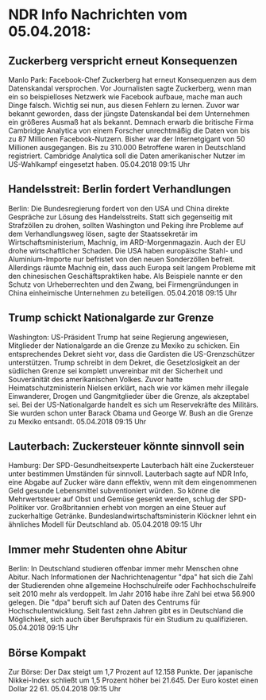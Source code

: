 # NDR Info Nachrichten vom 05.04.2018:


## Zuckerberg verspricht erneut Konsequenzen
Manlo Park:	Facebook-Chef Zuckerberg hat erneut Konsequenzen aus dem Datenskandal versprochen. Vor Journalisten sagte Zuckerberg, wenn man ein so beispielloses Netzwerk wie Facebook aufbaue, mache man auch Dinge falsch. Wichtig sei nun, aus diesen Fehlern zu lernen. Zuvor war bekannt geworden, dass der jüngste Datenskandal bei dem Unternehmen ein größeres Ausmaß hat als bekannt. Demnach erwarb die britische Firma Cambridge Analytica von einem Forscher unrechtmäßig die Daten von bis zu 87 Millionen Facebook-Nutzern. Bisher war der Internetgigant von 50 Millionen ausgegangen. Bis zu 310.000 Betroffene waren in Deutschland registriert. Cambridge Analytica soll die Daten amerikanischer Nutzer im US-Wahlkampf eingesetzt haben. 05.04.2018 09:15 Uhr 

## Handelsstreit: Berlin fordert Verhandlungen
Berlin: Die Bundesregierung fordert von den USA und China direkte Gespräche zur Lösung des Handelsstreits. Statt sich gegenseitig mit Strafzöllen zu drohen, sollten Washington und Peking ihre Probleme auf dem Verhandlungsweg lösen, sagte der Staatssekretär im Wirtschaftsministerium, Machnig, im ARD-Morgenmagazin. Auch der EU drohe wirtschaftlicher Schaden. Die USA haben europäische Stahl- und Aluminium-Importe nur befristet von den neuen Sonderzöllen befreit. Allerdings räumte Machnig ein, dass auch Europa seit langem Probleme mit den chinesischen Geschäftspraktiken habe. Als Beispiele nannte er den Schutz von Urheberrechten und den Zwang, bei Firmengründungen in China einheimische Unternehmen zu beteiligen. 05.04.2018 09:15 Uhr 

## Trump schickt Nationalgarde zur Grenze
Washington:	US-Präsident Trump hat seine Regierung angewiesen, Mitglieder der Nationalgarde an die Grenze zu Mexiko zu schicken. Ein entsprechendes Dekret sieht vor, dass die Gardisten die US-Grenzschützer unterstützen. Trump schreibt in dem Dekret, die Gesetzlosigkeit an der südlichen Grenze sei komplett unvereinbar mit der Sicherheit und Souveränität des amerikanischen Volkes. Zuvor hatte Heimatschutzministerin Nielsen erklärt, nach wie vor kämen mehr illegale Einwanderer, Drogen und Gangmitglieder über die Grenze, als akzeptabel sei. Bei der US-Nationalgarde handelt es sich um Reservekräfte des Militärs. Sie wurden schon unter Barack Obama und George W. Bush an die Grenze zu Mexiko entsandt. 05.04.2018 09:15 Uhr 

## Lauterbach: Zuckersteuer könnte sinnvoll sein
Hamburg: Der SPD-Gesundheitsexperte Lauterbach hält eine Zuckersteuer unter bestimmen Umständen für sinnvoll. Lauterbach sagte auf NDR Info, eine Abgabe auf Zucker wäre dann effektiv, wenn mit dem eingenommenen Geld gesunde Lebensmittel subventioniert würden. So könne die Mehrwertsteuer auf Obst und Gemüse gesenkt werden, schlug der SPD-Politiker vor. Großbritannien erhebt von morgen an eine Steuer auf zuckerhaltige Getränke. Bundeslandwirtschaftsministerin Klöckner lehnt ein ähnliches Modell für Deutschland ab. 05.04.2018 09:15 Uhr 

## Immer mehr Studenten ohne Abitur
Berlin: In Deutschland studieren offenbar immer mehr Menschen ohne Abitur. Nach Informationen der Nachrichtenagentur "dpa" hat sich die Zahl der Studierenden ohne allgemeine Hochschulreife oder Fachhochschulreife seit 2010 mehr als verdoppelt. Im Jahr 2016 habe ihre Zahl bei etwa 56.900 gelegen. Die "dpa" beruft sich auf Daten des Centrums für Hochschulentwicklung. Seit fast zehn Jahren gibt es in Deutschland die Möglichkeit, sich auch über Berufspraxis für ein Studium zu qualifizieren. 05.04.2018 09:15 Uhr 

## Börse Kompakt
Zur Börse: Der Dax steigt um 1,7 Prozent auf 12.158 Punkte. Der japanische Nikkei-Index schließt um 1,5 Prozent höher bei 21.645. Der Euro kostet einen Dollar 22 61. 05.04.2018 09:15 Uhr 
